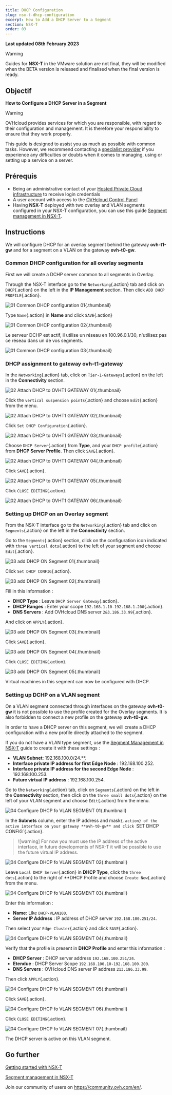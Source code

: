 ```yaml
---
title: DHCP Configuration
slug: nsx-t-dhcp-configuration
excerpt: How to Add a DHCP Server to a Segment
section: NSX-T
order: 03
---
```


**Last updated 08th February 2023**

> [!warning]
> Guides for **NSX-T** in the VMware solution are not final, they will be modified when the BETA version is released and finalised when the final version is ready.
>


## Objectif

**How to Configure a DHCP Server in a Segment**

> [!warning]
> OVHcloud provides services for which you are responsible, with regard to their configuration and management. It is therefore your responsibility to ensure that they work properly.
>
> This guide is designed to assist you as much as possible with common tasks. However, we recommend contacting a [specialist provider](https://partner.ovhcloud.com/en-gb/) if you experience any difficulties or doubts when it comes to managing, using or setting up a service on a server.
>

## Prérequis

- Being an administrative contact of your [Hosted Private Cloud infrastructure](https://www.ovhcloud.com/en-gb/enterprise/products/hosted-private-cloud/) to receive login credentials
- A user account with access to the [OVHcloud Control Panel](https://www.ovh.com/auth/?action=gotomanager&from=https://www.ovh.co.uk/&ovhSubsidiary=GB)
- Having **NSX-T** deployed with two overlay and VLAN segments configured in your NSX-T configuration, you can use this guide [Segment management in NSX-T](https://docs.ovh.com/gb/en/private-cloud/nsx-t-segment-management).


## Instructions

We will configure DHCP for an overlay segment behind the gateway **ovh-t1-gw** and for a segment on a VLAN on the gateway **ovh-t0-gw**.

### Common DHCP configuration for all overlay segments

First we will create a DCHP server common to all segments in Overlay.

Through the NSX-T interface go to the `Networking`{.action} tab and click on `DHCP`{.action} on the left in the **IP Management** section. Then click `ADD DHCP PROFILE`{.action}.

![01 Common DHCP configuration 01](images/01-common-dhcp-configuration01.png){.thumbnail}

Type `Name`{.action} in **Name** and click `SAVE`{.action}

![01 Common DHCP configuration 02](images/01-common-dhcp-configuration02.png){.thumbnail}

Le serveur DCHP est actif, il utilise un réseau en 100.96.0.1/30, n'utilisez pas ce réseau dans un de vos segments.

![01 Common DHCP configuration 03](images/01-common-dhcp-configuration03.png){.thumbnail}

### DHCP assignment to gateway **ovh-t1-gateway**

In the `Networking`{.action} tab, click on `Tier-1-Gateways`{.action} on the left in the **Connectivity** section.

![02 Attach DHCP to OVHT1 GATEWAY 01](images/02-attach-dhcp-to-ovht1-gateway01.png){.thumbnail}

Click the `vertical suspension points`{.action} and choose `Edit`{.action} from the menu.

![02 Attach DHCP to OVHT1 GATEWAY 02](images/02-attach-dhcp-to-ovht1-gateway02.png){.thumbnail}

Click `Set DHCP Configuration`{.action}.

![02 Attach DHCP to OVHT1 GATEWAY 03](images/02-attach-dhcp-to-ovht1-gateway03.png){.thumbnail}

Choose `DHCP Server`{.action} from **Type**, and your `DHCP profile`{.action} from **DHCP Server Profile**. Then click `SAVE`{.action}.

![02 Attach DHCP to OVHT1 GATEWAY 04](images/02-attach-dhcp-to-ovht1-gateway04.png){.thumbnail}

Click `SAVE`{.action}.

![02 Attach DHCP to OVHT1 GATEWAY 05](images/02-attach-dhcp-to-ovht1-gateway05.png){.thumbnail}

Click `CLOSE EDITING`{.action}.

![02 Attach DHCP to OVHT1 GATEWAY 06](images/02-attach-dhcp-to-ovht1-gateway06.png){.thumbnail}

### Setting up DHCP on an Overlay segment

From the NSX-T interface go to the `Networking`{.action} tab and click on `Segments`{.action} on the left in the **Connectivity** section.

Go to the `Segments`{.action} section, click on the configuration icon indicated with `three vertical dots`{.action} to the left of your segment and choose `Edit`{.action}.

![03 add DHCP ON Segment 01](images/03-configure-dhcp-overlay-segment01.png){.thumbnail}

Click `Set DHCP CONFIG`{.action}.

![03 add DHCP ON Segment 02](images/03-configure-dhcp-overlay-segment02.png){.thumbnail}

Fill in this information :

* **DHCP Type** : Leave `DHCP Server Gateway`{.action}.
* **DHCP Ranges** : Enter your scope `192.168.1.10-192.168.1.200`{.action}.
* **DNS Servers** : Add OVHcloud DNS server `2&3.186.33.99`{.action}.

And click on `APPLY`{.action}.

![03 add DHCP ON Segment 03](images/03-configure-dhcp-overlay-segment03.png){.thumbnail}

Click `SAVE`{.action}.

![03 add DHCP ON Segment 04](images/03-configure-dhcp-overlay-segment04.png){.thumbnail}

Click `CLOSE EDITING`{.action}.

![03 add DHCP ON Segment 05](images/03-configure-dhcp-overlay-segment05.png){.thumbnail}

Virtual machines in this segment can now be configured with DHCP.

### Setting up DCHP on a VLAN segment

On a VLAN segment connected through interfaces on the gateway **ovh-t0-gw** it is not possible to use the profile created for the Overlay segments. It is also forbidden to connect a new profile on the gateway **ovh-t0-gw**.

In order to have a DHCP server on this segment, we will create a DHCP configuration with a new profile directly attached to the segment.

If you do not have a VLAN type segment, use the [Segment Management in NSX-T](https://docs.ovh.com/gb/en/nsx-t-segment-management/) guide to create it with these settings :

* **VLAN Subnet**: 192.168.100.0/24.**.
* **Interface private IP address for first Edge Node** : 192.168.100.252.
* **Interface private IP address for the second Edge Node** : 192.168.100.253.
* **Future virtual IP address** : 192.168.100.254.

Go to the `Networking`{.action} tab, click on `Segments`{.action} on the left in the **Connectivity** section, then click on the `three small dots`{.action} on the left of your VLAN segment and choose `Edit`{.action} from the menu.

![04 Configure DHCP fo VLAN SEGMENT 01](images/04-configure-dhcp-for-vlan-segment01.png){.thumbnail} 

In the **Subnets** column, enter the IP address and mask`{.action} of the active interface on your gateway **ovh-t0-gw** and click `SET DHCP CONFIG`{.action}.

> ![warning]
> For now you must use the IP address of the active interface, in future developments of NSX-T it will be possible to use the future virtual IP address.
>

![04 Configure DHCP fo VLAN SEGMENT 02](images/04-configure-dhcp-for-vlan-segment02.png){.thumbnail} 

Leave `Local DHCP Server`{.action} in **DHCP Type**, click the `three dots`{.action} to the right of **DHCP Profile and choose `Create New`{.action} from the menu.

![04 Configure DHCP fo VLAN SEGMENT 03](images/04-configure-dhcp-for-vlan-segment03.png){.thumbnail}

Enter this information :

* **Name**: Like `DHCP-VLAN100`.
* **Server IP Address** : IP address of DHCP server `192.168.100.251/24`.

Then select your `Edge Cluster`{.action} and click `SAVE`{.action}.

![04 Configure DHCP fo VLAN SEGMENT 04](images/04-configure-dhcp-for-vlan-segment04.png){.thumbnail}

Verify that the profile is present in **DHCP Profile** and enter this information :

* **DHCP Server** : DHCP server address `192.168.100.251/24`.
* **Etendue** : DHCP Server Scope `192.168.100.10-192.168.100.200`.
* **DNS Servers** : OVHcloud DNS server IP address `213.186.33.99`.

Then click `APPLY`{.action}.

![04 Configure DHCP fo VLAN SEGMENT 05](images/04-configure-dhcp-for-vlan-segment05.png){.thumbnail}

Click `SAVE`{.action}.

![04 Configure DHCP fo VLAN SEGMENT 06](images/04-configure-dhcp-for-vlan-segment06.png){.thumbnail}

Click `CLOSE EDITING`{.action}.

![04 Configure DHCP fo VLAN SEGMENT 07](images/04-configure-dhcp-for-vlan-segment07.png){.thumbnail}

The DHCP server is active on this VLAN segment.

## Go further <a name="gofurther"></a>

[Getting started with NSX-T](https://docs.ovh.com/us/en/private-cloud/nsx-t-first-steps/)

[Segment management in NSX-T](https://docs.ovh.com/us/en/nsx-t-segment-management/)

Join our community of users on <https://community.ovh.com/en/>.

